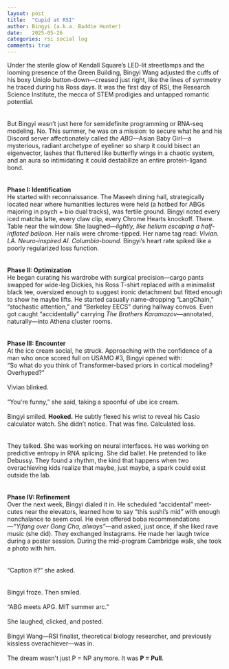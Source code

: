 ```yaml
---
layout: post
title:  "Cupid at RSI"
author: Bingyi (a.k.a. Baddie Hunter)
date:   2025-05-26
categories: rsi social log
comments: true
---
```


Under the sterile glow of Kendall Square’s LED-lit streetlamps and the looming presence of the Green Building, Bingyi Wang adjusted the cuffs of his boxy Uniqlo button-down—creased just right, like the lines of symmetry he traced during his Ross days. It was the first day of RSI, the Research Science Institute, the mecca of STEM prodigies and untapped romantic potential.  
<br><br>
But Bingyi wasn’t just here for semidefinite programming or RNA-seq modeling. No. This summer, he was on a mission: to secure what he and his Discord server affectionately called *the ABG*—Asian Baby Girl—a mysterious, radiant archetype of eyeliner so sharp it could bisect an eigenvector, lashes that fluttered like butterfly wings in a chaotic system, and an aura so intimidating it could destabilize an entire protein-ligand bond.  
<br><br>
**Phase I: Identification**  
He started with reconnaissance. The Maseeh dining hall, strategically located near where humanities lectures were held (a hotbed for ABGs majoring in psych + bio dual tracks), was fertile ground. Bingyi noted every iced matcha latte, every claw clip, every Chrome Hearts knockoff. There. Table near the window. She laughed—*lightly, like helium escaping a half-inflated balloon*. Her nails were chrome-tipped. Her name tag read: *Vivian. LA. Neuro-inspired AI. Columbia-bound.* Bingyi’s heart rate spiked like a poorly regularized loss function.  
<br><br>
**Phase II: Optimization**  
He began curating his wardrobe with surgical precision—cargo pants swapped for wide-leg Dickies, his Ross T-shirt replaced with a minimalist black tee, oversized enough to suggest ironic detachment but fitted enough to show he maybe lifts. He started casually name-dropping “LangChain,” “stochastic attention,” and “Berkeley EECS” during hallway convos. Even got caught “accidentally” carrying *The Brothers Karamazov*—annotated, naturally—into Athena cluster rooms.  
<br><br>
**Phase III: Encounter**  
At the ice cream social, he struck. Approaching with the confidence of a man who once scored full on USAMO #3, Bingyi opened with:  
“So what do you think of Transformer-based priors in cortical modeling? Overhyped?”  
<br>
Vivian blinked.  
<br>
“You're funny,” she said, taking a spoonful of ube ice cream.  
<br>
Bingyi smiled. **Hooked.** He subtly flexed his wrist to reveal his Casio calculator watch. She didn’t notice. That was fine. Calculated loss.  
<br><br>
They talked. She was working on neural interfaces. He was working on predictive entropy in RNA splicing. She did ballet. He pretended to like Debussy. They found a rhythm, the kind that happens when two overachieving kids realize that maybe, just maybe, a spark could exist outside the lab.  
<br><br>
**Phase IV: Refinement**  
Over the next week, Bingyi dialed it in. He scheduled “accidental” meet-cutes near the elevators, learned how to say “this sushi’s mid” with enough nonchalance to seem cool. He even offered boba recommendations—*“Yifang over Gong Cha, always”*—and asked, just once, if she liked rave music (she did). They exchanged Instagrams. He made her laugh twice during a poster session. During the mid-program Cambridge walk, she took a photo with him.  
<br><br>
“Caption it?” she asked.  
<br><br>
Bingyi froze. Then smiled.  
<br>
“ABG meets APG. MIT summer arc.”  
<br>
She laughed, clicked, and posted.  
<br>
Bingyi Wang—RSI finalist, theoretical biology researcher, and previously kissless overachiever—was in.  
<br>
The dream wasn't just P = NP anymore. It was **P = Pull**.

